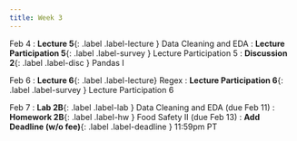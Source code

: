 ```yaml
---
title: Week 3
---
```


Feb 4
: **Lecture 5**{: .label .label-lecture } Data Cleaning and EDA
: **Lecture Participation 5**{: .label .label-survey } Lecture Participation 5
: **Discussion 2**{: .label .label-disc } Pandas I


Feb 6
: **Lecture 6**{: .label .label-lecture} Regex
: **Lecture Participation 6**{: .label .label-survey } Lecture Participation 6
<!-- : **Exam Prep 2**{: .label .label-examprep } Pandas and EDA -->


Feb 7
: **Lab 2B**{: .label .label-lab } Data Cleaning and EDA (due Feb 11)
: **Homework 2B**{: .label .label-hw } Food Safety II (due Feb 13)
: **Add Deadline (w/o fee)**{: .label .label-deadline } 11:59pm PT